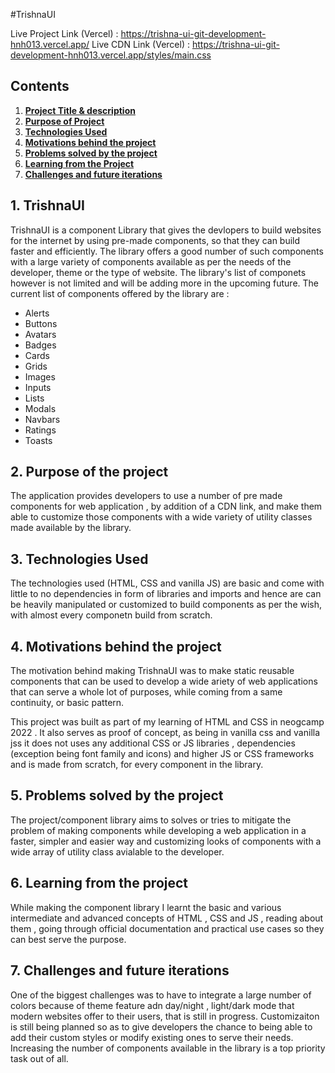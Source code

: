 #TrishnaUI

Live Project Link (Vercel) : https://trishna-ui-git-development-hnh013.vercel.app/
Live CDN Link (Vercel) : https://trishna-ui-git-development-hnh013.vercel.app/styles/main.css

## Contents

1. **[Project Title & description](#trishnaUI)**
2. **[Purpose of Project](#purpose-of-the-project)**
3. **[Technologies Used](#technologies-used)**
4. **[Motivations behind the project](#motivations-behind-the-project)**
5. **[Problems solved by the project](#problems-solved-by-the-project)**
6. **[Learning from the Project](#learning-from-the-project)** 
7. **[Challenges and future iterations](#challenges-and-future-iterations)**

## 1. TrishnaUI
TrishnaUI is a component Library that gives the devlopers to build websites for the internet by using pre-made components, so that they can build faster and 
efficiently. The library offers a good number of such components with a large variety of components available as per the needs of the developer, theme or the type 
of website. The library's list of componets however is not limited and will be adding more in the upcoming future. 
The current list of components offered by the library are :
  
* Alerts
* Buttons
* Avatars
* Badges
* Cards 
* Grids
* Images
* Inputs
* Lists
* Modals
* Navbars
* Ratings
* Toasts


## 2. Purpose of the project

The application provides developers to use a number of pre made components for web application , by addition of a CDN link, and make them able to customize those
components with a wide variety of utility classes made available by the library.
## 3. Technologies Used
The technologies used (HTML, CSS and vanilla JS) are basic and come with little to no dependencies in form of libraries and imports and hence are can be 
heavily manipulated or customized to build components as per the wish, with almost every componetn build from scratch. 
## 4. Motivations behind the project
The motivation behind making TrishnaUI was to make static reusable components that can be used to develop a wide ariety of web applications 
that can serve a whole lot of purposes, while coming from a same continuity, or basic pattern.  

This project was built as part of my learning of HTML and CSS in neogcamp 2022 . It also serves as proof of concept, as being in vanilla css and vanilla jss
it does not uses any additional CSS or JS libraries , dependencies (exception being font family and icons) and higher JS or CSS frameworks  and is made from scratch, 
for every component in the library.
## 5. Problems solved by the project

The project/component library aims to solves or tries to mitigate the problem of making components while developing a web application in a faster, simpler and easier way and customizing looks of components with a wide array of utility class avialable to the developer.
## 6. Learning from the project

While making the component library I learnt the basic and various intermediate and advanced concepts of HTML , CSS and JS , reading about them , going through
official documentation and practical use cases so they can best serve the purpose.

## 7. Challenges and future iterations

One of the biggest challenges was to have to integrate a large number of colors because of theme feature adn day/night , light/dark mode that modern websites 
offer to their users, that is still in progress.
Customizaiton is still being planned so as to give developers the chance to being able to add their custom styles or modify existing ones to serve their needs.
Increasing the number of components available in the library is a top priority task out of all.